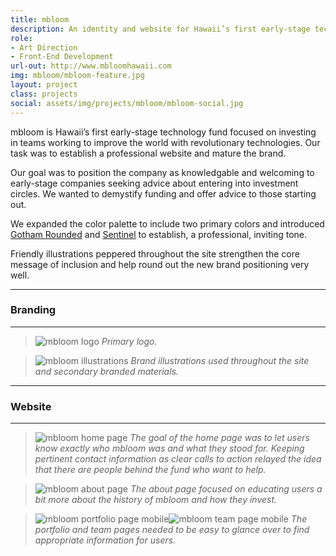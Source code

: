 ```yaml
---
title: mbloom
description: An identity and website for Hawaii’s first early-stage technology fund.
role:
- Art Direction
- Front-End Development
url-out: http://www.mbloomhawaii.com
img: mbloom/mbloom-feature.jpg
layout: project
class: projects
social: assets/img/projects/mbloom/mbloom-social.jpg
---
```


mbloom is Hawaii’s first early-stage technology fund focused on investing in teams working to improve the world with revolutionary technologies. Our task was to establish a professional website and mature the brand.

Our goal was to position the company as knowledgable and welcoming to early-stage companies seeking advice about entering into investment circles. We wanted to demystify funding and offer advice to those starting out.

We expanded the color palette to include two primary colors and introduced [Gotham Rounded](http://www.typography.com/fonts/gotham-rounded/overview/) and [Sentinel](http://www.typography.com/fonts/sentinel/overview/) to establish, a professional, inviting tone.

Friendly illustrations peppered throughout the site strengthen the core message of inclusion and help round out the new brand positioning very well.

***

### Branding

***

> <img class="lazy" data-src="{{ site.baseurl }}/assets/img/projects/mbloom/mbloom-logo.svg" alt="mbloom logo"> *Primary logo.*

> <img class="lazy" data-src="{{ site.baseurl }}/assets/img/projects/mbloom/mbloom-illustrations.svg" alt="mbloom illustrations"> *Brand illustrations used throughout the site and secondary branded materials.*

***

### Website

***

> <img class="lazy" data-src="{{ site.baseurl }}/assets/img/projects/mbloom/mbloom-home.png" alt="mbloom home page"> *The goal of the home page was to let users know exactly who mbloom was and what they stood for. Keeping pertinent contact information as clear calls to action relayed the idea that there are people behind the fund who want to help.*

> <img class="lazy" data-src="{{ site.baseurl }}/assets/img/projects/mbloom/mbloom-about.png" alt="mbloom about page"> *The about page focused on educating users a bit more about the history of mbloom and how they invest.*

> <span class="phone"><img class="lazy" data-src="{{ site.baseurl }}/assets/img/projects/mbloom/mbloom-portfolio.png" alt="mbloom portfolio page mobile"></span><span class="phone"><img class="lazy" data-src="{{ site.baseurl }}/assets/img/projects/mbloom/mbloom-team.png" alt="mbloom team page mobile"></span> *The portfolio and team pages needed to be easy to glance over to find appropriate information for users.*